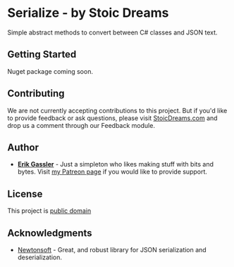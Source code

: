 # Serialize - by Stoic Dreams

Simple abstract methods to convert between C# classes and JSON text.

## Getting Started

Nuget package coming soon.

## Contributing

We are not currently accepting contributions to this project. But if you'd like to provide feedback or ask questions, please visit [StoicDreams.com](https://www.stoicdreams.com/home) and drop us a comment through our Feedback module.

## Author

* **[Erik Gassler](https://www.erikgassler.com/home)** - Just a simpleton who likes making stuff with bits and bytes. Visit [my Patreon page](https://www.patreon.com/erikgassler) if you would like to provide support.

## License

This project is [public domain](license.md)

## Acknowledgments

* [Newtonsoft](https://www.newtonsoft.com/json) - Great, and robust library for JSON serialization and deserialization.

